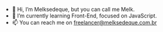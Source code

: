 - 👋 Hi, I’m Melksedeque, but you can call me Melk.
- 🌱 I’m currently learning Front-End, focused on JavaScript.
- 📫 You can reach me on freelancer@melksedeque.com.br

<!---
melksedeque/melksedeque is a ✨ special ✨ repository because its `README.md` (this file) appears on your GitHub profile.
You can click the Preview link to take a look at your changes.
--->
